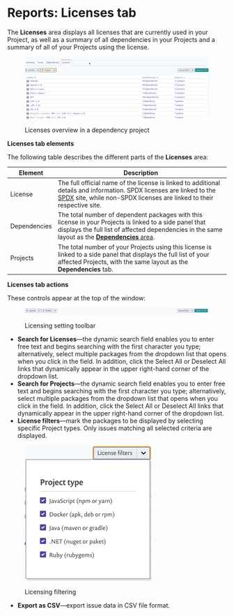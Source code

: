 # Reports: Licenses tab

The **Licenses** area displays all licenses that are currently used in your Project, as well as a summary of all dependencies in your Projects and a summary of all of your Projects using the license.

<figure><img src="../../../.gitbook/assets/image (3) (1) (2) (1) (1) (1) (1) (1).png" alt="Licenses overview in a dependency project."><figcaption><p>Licenses overview in a dependency project</p></figcaption></figure>

**Licenses tab elements**

The following table describes the different parts of the **Licenses** area:

| **Element**  | **Description**                                                                                                                                                                                                                                                      |
| ------------ | -------------------------------------------------------------------------------------------------------------------------------------------------------------------------------------------------------------------------------------------------------------------- |
| License      | The full official name of the license is linked to additional details and information. SPDX licenses are linked to the [SPDX](https://spdx.org/) site, while non-SPDX licenses are linked to their respective site.                                                  |
| Dependencies | The total number of dependent packages with this license in your Projects is linked to a side panel that displays the full list of affected dependencies in the same layout as the [**Dependencies** area](https://snyk.io/?post\_type=docs\&p=12382\&preview=true). |
| Projects     | The total number of your Projects using this license is linked to a side panel that displays the full list of your affected Projects, with the same layout as the **Dependencies** tab.                                                                              |

**Licenses tab actions**

These controls appear at the top of the window:

<figure><img src="../../../.gitbook/assets/uuid-8399334e-74b7-0649-d55c-e0ddecb54272-en.png" alt="Licensing setting toolbar."><figcaption><p>Licensing setting toolbar</p></figcaption></figure>

* **Search for Licenses**—the dynamic search field enables you to enter free text and begins searching with the first character you type; alternatively, select multiple packages from the dropdown list that opens when you click in the field. In addition, click the Select All or Deselect All links that dynamically appear in the upper right-hand corner of the dropdown list.
* **Search for Projects**—the dynamic search field enables you to enter free text and begins searching with the first character you type; alternatively, select multiple packages from the dropdown list that opens when you click in the field. In addition, click the Select All or Deselect All links that dynamically appear in the upper right-hand corner of the dropdown list.
* **License filters**—mark the packages to be displayed by selecting specific Project types. Only issues matching all selected criteria are displayed.

<figure><img src="../../../.gitbook/assets/uuid-53b0da21-ca9b-a04c-354a-97219ae7c05b-en-1-.png" alt="Licensing filtering by type."><figcaption><p>Licensing filtering</p></figcaption></figure>

* **Export as CSV**—export issue data in CSV file format.
